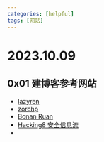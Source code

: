 ```yaml
---
categories: [helpful]
tags: [网站]
---
```

# 2023.10.09
## 0x01 建博客参考网站
- [lazyren](https://lazyren.github.io/)
- [zorchp](https://zorchp.github.io/)
- [Bonan Ruan](https://github.com/brant-ruan)
- [Hacking8 安全信息流](https://i.hacking8.com/node/cve)
- 
